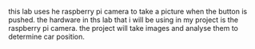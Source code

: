 this lab uses he raspberry pi camera to take a picture when the button is
pushed. the hardware in ths lab that i will be using in my 
project is the raspberry pi camera. the project will take images and analyse
them to determine car position.
